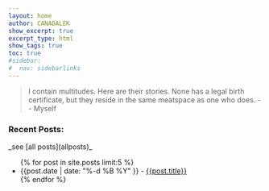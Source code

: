 ```yaml
---
layout: home	
author: CANADALEK
show_excerpt: true 
excerpt_type: html
show_tags: true
toc: true
#sidebar: 
#  nav: sidebarlinks	
---
```


<blockquote>
I contain multitudes. 
Here are their stories. 
None has a legal birth certificate, but they reside in the same meatspace as one who does.
-- Myself
</blockquote>
  

<h3>Recent Posts:</h3>
_see [all posts](allposts)_
<ul>
{% for post in site.posts limit:5 %}
  <li>{{post.date | date: "%-d %B %Y" }} - <a href="{{ site.baseurl }}{{ post.url }}">{{post.title}}</a></li>
{% endfor %}
</ul>


